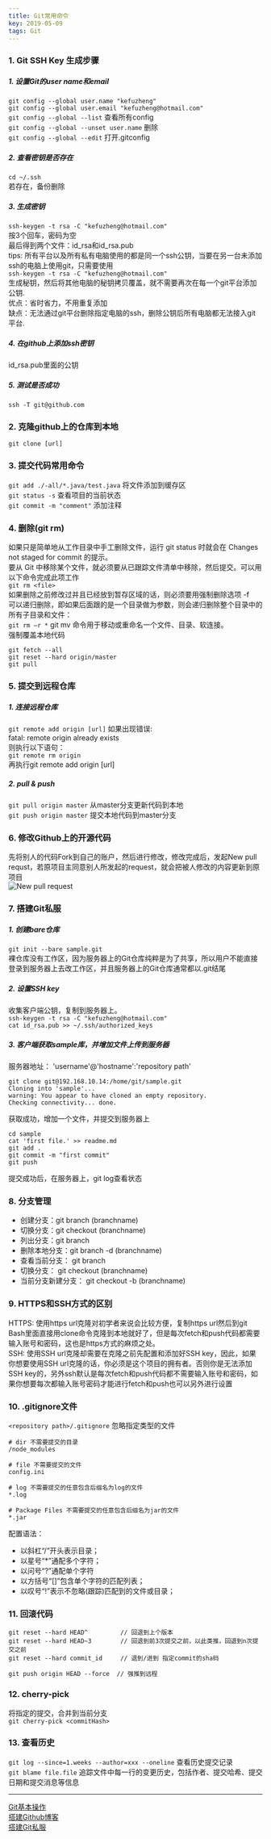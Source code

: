 ```yaml
---
title: Git常用命令
key: 2019-05-09
tags: Git
---
```


### 1. Git SSH Key 生成步骤
##### 1. 设置Git的user name和email
`git config --global user.name "kefuzheng" `  
`git config --global user.email "kefuzheng@hotmail.com" `  
`git config --global --list` 查看所有config   
`git config --global --unset user.name` 删除   
`git config --global --edit` 打开.gitconfig

##### 2. 查看密钥是否存在
`cd ~/.ssh`  
若存在，备份删除
##### 3. 生成密钥
`ssh-keygen -t rsa -C "kefuzheng@hotmail.com"`  
按3个回车，密码为空  
最后得到两个文件：id_rsa和id_rsa.pub  
tips: 所有平台以及所有私有电脑使用的都是同一个ssh公钥，当要在另一台未添加ssh的电脑上使用git，只需要使用  
`ssh-keygen -t rsa -C "kefuzheng@hotmail.com"`  
生成秘钥，然后将其他电脑的秘钥拷贝覆盖，就不需要再次在每一个git平台添加公钥.   
优点：省时省力，不用重复添加   
缺点：无法通过git平台删除指定电脑的ssh，删除公钥后所有电脑都无法接入git平台.  
##### 4. 在github上添加ssh密钥
id_rsa.pub里面的公钥
##### 5. 测试是否成功
`ssh -T git@github.com`  

### 2. 克隆github上的仓库到本地
`git clone [url]`

### 3. 提交代码常用命令
`git add ./-all/*.java/test.java` 将文件添加到缓存区  
`git status -s` 查看项目的当前状态  
`git commit -m "comment"` 添加注释  

### 4. 删除(git rm)
如果只是简单地从工作目录中手工删除文件，运行 git status 时就会在 Changes not staged for commit 的提示。  
要从 Git 中移除某个文件，就必须要从已跟踪文件清单中移除，然后提交。可以用以下命令完成此项工作  
`git rm <file>`  
如果删除之前修改过并且已经放到暂存区域的话，则必须要用强制删除选项 -f  
可以递归删除，即如果后面跟的是一个目录做为参数，则会递归删除整个目录中的所有子目录和文件：  
`git rm –r *` 
git mv 命令用于移动或重命名一个文件、目录、软连接。  
强制覆盖本地代码  
```
git fetch --all  
git reset --hard origin/master 
git pull
```

### 5. 提交到远程仓库
##### 1. 连接远程仓库
`git remote add origin [url]`
如果出现错误:  
fatal: remote origin already exists  
则执行以下语句：  
`git remote rm origin`  
再执行git remote add origin [url]

##### 2. pull & push
`git pull origin master`  从master分支更新代码到本地  
`git push origin master`  提交本地代码到master分支  

### 6. 修改Github上的开源代码
先将别人的代码Fork到自己的账户，然后进行修改，修改完成后，发起New pull requst，若原项目主同意别人所发起的request，就会把被人修改的内容更新到原项目   
![New pull request](/assets/images/Git%20New%20pull%20requst.png)

### 7. 搭建Git私服
##### 1. 创建bare仓库
`git init --bare sample.git`  
裸仓库没有工作区，因为服务器上的Git仓库纯粹是为了共享，所以用户不能直接登录到服务器上去改工作区，并且服务器上的Git仓库通常都以.git结尾
##### 2. 设置SSH key
收集客户端公钥，复制到服务器上。  
`ssh-keygen -t rsa -C "kefuzheng@hotmail.com"`  
`cat id_rsa.pub >> ~/.ssh/authorized_keys`
##### 3. 客户端获取sample库，并增加文件上传到服务器
服务器地址： 'username'@'hostname':'repository path'
```shell
git clone git@192.168.10.14:/home/git/sample.git
Cloning into 'sample'...
warning: You appear to have cloned an empty repository.
Checking connectivity... done.
```
获取成功，增加一个文件，并提交到服务器上 
```shell
cd sample
cat 'first file.' >> readme.md
git add .
git commit -m "first commit"
git push
```
提交成功后，在服务器上，git log查看状态
### 8. 分支管理
- 创建分支：git branch (branchname)
- 切换分支：git checkout (branchname)
- 列出分支：git branch
- 删除本地分支：git branch -d (branchname)
- 查看当前分支： git branch
- 切换分支： git checkout (branchname)
- 当前分支新建分支： git checkout -b (branchname)

### 9. HTTPS和SSH方式的区别
HTTPS: 使用https url克隆对初学者来说会比较方便，复制https url然后到git Bash里面直接用clone命令克隆到本地就好了，但是每次fetch和push代码都需要输入账号和密码，这也是https方式的麻烦之处。  
SSH: 使用SSH url克隆却需要在克隆之前先配置和添加好SSH key，因此，如果你想要使用SSH url克隆的话，你必须是这个项目的拥有者。否则你是无法添加SSH key的，另外ssh默认是每次fetch和push代码都不需要输入账号和密码，如果你想要每次都输入账号密码才能进行fetch和push也可以另外进行设置

### 10. .gitignore文件
`<repository path>/.gitignore` 忽略指定类型的文件   
```text
# dir 不需要提交的目录
/node_modules
​
# file 不需要提交的文件
config.ini
​
# log 不需要提交的任意包含后缀名为log的文件
*.log
​
# Package Files 不需要提交的任意包含后缀名为jar的文件
*.jar
```
配置语法：  
- 以斜杠“/”开头表示目录；
- 以星号“*”通配多个字符；
- 以问号“?”通配单个字符
- 以方括号“[]”包含单个字符的匹配列表；
- 以叹号“!”表示不忽略(跟踪)匹配到的文件或目录；

### 11. 回滚代码
```
git reset --hard HEAD^         // 回退到上个版本
git reset --hard HEAD~3        // 回退到前3次提交之前，以此类推，回退到n次提交之前
git reset --hard commit_id     // 退到/进到 指定commit的sha码

git push origin HEAD --force  // 强推到远程
```

### 12. cherry-pick
将指定的提交，合并到当前分支   
`git cherry-pick <commitHash>`

### 13. 查看历史
`git log --since=1.weeks --author=xxx --oneline` 查看历史提交记录   
`git blame file.file` 追踪文件中每一行的变更历史，包括作者、提交哈希、提交日期和提交消息等信息


----

[Git基本操作](http://www.runoob.com/git/git-basic-operations.html)  
[搭建Github博客](https://blog.csdn.net/u012168038/article/details/77715439)   
[搭建Git私服](https://www.cnblogs.com/zhoug2020/p/5789041.html)
